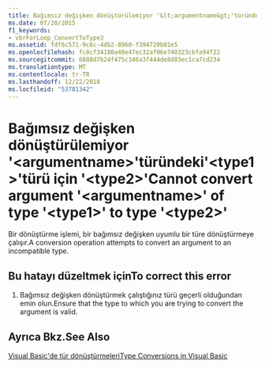 ```yaml
---
title: Bağımsız değişken dönüştürülemiyor '&lt;argumentname&gt;'türündeki'&lt;type1&gt;'türü için '&lt;type2&gt;'
ms.date: 07/20/2015
f1_keywords:
- vbrForLoop_ConvertToType3
ms.assetid: fdf6c571-9c6c-4db2-8960-f394720b01e5
ms.openlocfilehash: fc8cf34180a48e47ec32af06e740323cbfa94f22
ms.sourcegitcommit: 0888d7b24f475c346a3f444de8d83ec1ca7cd234
ms.translationtype: MT
ms.contentlocale: tr-TR
ms.lasthandoff: 12/22/2018
ms.locfileid: "53781342"
---
```

# <a name="cannot-convert-argument-ltargumentnamegt-of-type-lttype1gt-to-type-lttype2gt"></a><span data-ttu-id="2476e-102">Bağımsız değişken dönüştürülemiyor '&lt;argumentname&gt;'türündeki'&lt;type1&gt;'türü için '&lt;type2&gt;'</span><span class="sxs-lookup"><span data-stu-id="2476e-102">Cannot convert argument '&lt;argumentname&gt;' of type '&lt;type1&gt;' to type '&lt;type2&gt;'</span></span>
<span data-ttu-id="2476e-103">Bir dönüştürme işlemi, bir bağımsız değişken uyumlu bir türe dönüştürmeye çalışır.</span><span class="sxs-lookup"><span data-stu-id="2476e-103">A conversion operation attempts to convert an argument to an incompatible type.</span></span>  
  
## <a name="to-correct-this-error"></a><span data-ttu-id="2476e-104">Bu hatayı düzeltmek için</span><span class="sxs-lookup"><span data-stu-id="2476e-104">To correct this error</span></span>  
  
1.  <span data-ttu-id="2476e-105">Bağımsız değişken dönüştürmek çalıştığınız türü geçerli olduğundan emin olun.</span><span class="sxs-lookup"><span data-stu-id="2476e-105">Ensure that the type to which you are trying to convert the argument is valid.</span></span>  
  
## <a name="see-also"></a><span data-ttu-id="2476e-106">Ayrıca Bkz.</span><span class="sxs-lookup"><span data-stu-id="2476e-106">See Also</span></span>  
 [<span data-ttu-id="2476e-107">Visual Basic'de tür dönüştürmeleri</span><span class="sxs-lookup"><span data-stu-id="2476e-107">Type Conversions in Visual Basic</span></span>](../../visual-basic/programming-guide/language-features/data-types/type-conversions.md)
